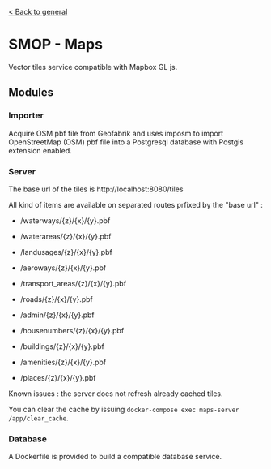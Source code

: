 [< Back to general](https://github.com/nextmoov/nextmoov-smop-general)

# SMOP - Maps

Vector tiles service compatible with Mapbox GL js.

## Modules

### Importer

Acquire OSM pbf file from Geofabrik and uses imposm to import OpenStreetMap (OSM) pbf file into a Postgresql database with Postgis extension enabled.

### Server

The base url of the tiles is http://localhost:8080/tiles

All kind of items are available on separated routes prfixed by the "base url" :

* /waterways/{z}/{x}/{y}.pbf
* /waterareas/{z}/{x}/{y}.pbf
* /landusages/{z}/{x}/{y}.pbf
* /aeroways/{z}/{x}/{y}.pbf
* /transport_areas/{z}/{x}/{y}.pbf

* /roads/{z}/{x}/{y}.pbf
* /admin/{z}/{x}/{y}.pbf
* /housenumbers/{z}/{x}/{y}.pbf
* /buildings/{z}/{x}/{y}.pbf
* /amenities/{z}/{x}/{y}.pbf
* /places/{z}/{x}/{y}.pbf

Known issues : the server does not refresh already cached tiles.

You can clear the cache by issuing `docker-compose exec maps-server /app/clear_cache`.

### Database

A Dockerfile is provided to build a compatible database service.
